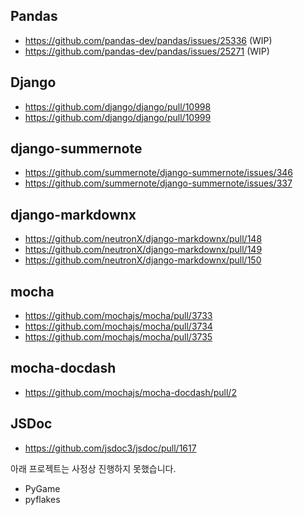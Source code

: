 ## Pandas
  - https://github.com/pandas-dev/pandas/issues/25336 (WIP)
  - https://github.com/pandas-dev/pandas/issues/25271 (WIP)

## Django
  - https://github.com/django/django/pull/10998
  - https://github.com/django/django/pull/10999

## django-summernote
  - https://github.com/summernote/django-summernote/issues/346
  - https://github.com/summernote/django-summernote/issues/337

## django-markdownx
  - https://github.com/neutronX/django-markdownx/pull/148
  - https://github.com/neutronX/django-markdownx/pull/149
  - https://github.com/neutronX/django-markdownx/pull/150
  
## mocha
  - https://github.com/mochajs/mocha/pull/3733
  - https://github.com/mochajs/mocha/pull/3734
  - https://github.com/mochajs/mocha/pull/3735
 
## mocha-docdash
  - https://github.com/mochajs/mocha-docdash/pull/2
  
## JSDoc
  - https://github.com/jsdoc3/jsdoc/pull/1617

아래 프로젝트는 사정상 진행하지 못했습니다.
- PyGame
- pyflakes
